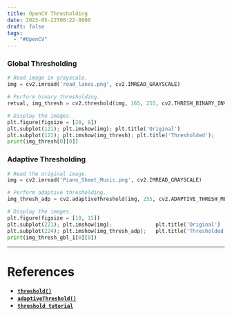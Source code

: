 ```yaml
---
title: OpenCV Thresholding
date: 2023-05-22T06:22-0800
draft: false
tags:
  - "#OpenCV"
---
```

### Global Thresholding

```python
# Read image in grayscale.
img = cv2.imread('road_lanes.png', cv2.IMREAD_GRAYSCALE)

# Perform binary thresholding.
retval, img_thresh = cv2.threshold(img, 165, 255, cv2.THRESH_BINARY_INV)

# Display the images.
plt.figure(figsize = [20, 8])
plt.subplot(121); plt.imshow(img); plt.title('Original')
plt.subplot(122); plt.imshow(img_thresh); plt.title('Thresholded');
print(img_thresh[0][0])
```

### Adaptive Thresholding

```python
# Read the original image.
img = cv2.imread('Piano_Sheet_Music.png', cv2.IMREAD_GRAYSCALE)

# Perform adaptive thresholding.
img_thresh_adp = cv2.adaptiveThreshold(img, 255, cv2.ADAPTIVE_THRESH_MEAN_C, cv2.THRESH_BINARY, 13, 7)

# Display the images.
plt.figure(figsize = [18, 15])
plt.subplot(221); plt.imshow(img);              plt.title('Original')
plt.subplot(224); plt.imshow(img_thresh_adp);   plt.title('Thresholded (adaptive)');
print(img_thresh_gbl_1[0][0])
```

---
# References

- [**`threshold()`**](https://docs.opencv.org/4.5.2/d7/d1b/group__imgproc__misc.html#gae8a4a146d1ca78c626a53577199e9c57)
- [**`adaptiveThreshold()`**](https://docs.opencv.org/4.5.2/d7/d1b/group__imgproc__misc.html#ga72b913f352e4a1b1b397736707afcde3)
- [**`threshold tutorial`**](https://docs.opencv.org/4.5.2/d7/d4d/tutorial_py_thresholding.html)
